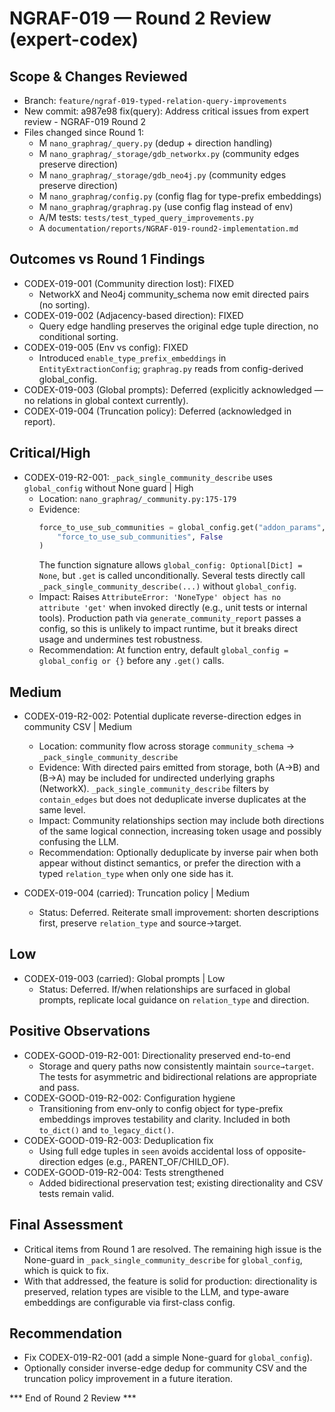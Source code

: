 # NGRAF-019 — Round 2 Review (expert-codex)

## Scope & Changes Reviewed

- Branch: `feature/ngraf-019-typed-relation-query-improvements`
- New commit: a987e98 fix(query): Address critical issues from expert review - NGRAF-019 Round 2
- Files changed since Round 1:
  - M `nano_graphrag/_query.py` (dedup + direction handling)
  - M `nano_graphrag/_storage/gdb_networkx.py` (community edges preserve direction)
  - M `nano_graphrag/_storage/gdb_neo4j.py` (community edges preserve direction)
  - M `nano_graphrag/config.py` (config flag for type-prefix embeddings)
  - M `nano_graphrag/graphrag.py` (use config flag instead of env)
  - A/M tests: `tests/test_typed_query_improvements.py`
  - A `documentation/reports/NGRAF-019-round2-implementation.md`

## Outcomes vs Round 1 Findings

- CODEX-019-001 (Community direction lost): FIXED
  - NetworkX and Neo4j community_schema now emit directed pairs (no sorting).
- CODEX-019-002 (Adjacency-based direction): FIXED
  - Query edge handling preserves the original edge tuple direction, no conditional sorting.
- CODEX-019-005 (Env vs config): FIXED
  - Introduced `enable_type_prefix_embeddings` in `EntityExtractionConfig`; `graphrag.py` reads from config-derived global_config.
- CODEX-019-003 (Global prompts): Deferred (explicitly acknowledged — no relations in global context currently).
- CODEX-019-004 (Truncation policy): Deferred (acknowledged in report).

## Critical/High

- CODEX-019-R2-001: `_pack_single_community_describe` uses `global_config` without None guard | High
  - Location: `nano_graphrag/_community.py:175-179`
  - Evidence:
    ```python
    force_to_use_sub_communities = global_config.get("addon_params", {}).get(
        "force_to_use_sub_communities", False
    )
    ```
    The function signature allows `global_config: Optional[Dict] = None`, but `.get` is called unconditionally. Several tests directly call `_pack_single_community_describe(...)` without `global_config`.
  - Impact: Raises `AttributeError: 'NoneType' object has no attribute 'get'` when invoked directly (e.g., unit tests or internal tools). Production path via `generate_community_report` passes a config, so this is unlikely to impact runtime, but it breaks direct usage and undermines test robustness.
  - Recommendation: At function entry, default `global_config = global_config or {}` before any `.get()` calls.

## Medium

- CODEX-019-R2-002: Potential duplicate reverse-direction edges in community CSV | Medium
  - Location: community flow across storage `community_schema` → `_pack_single_community_describe`
  - Evidence: With directed pairs emitted from storage, both (A→B) and (B→A) may be included for undirected underlying graphs (NetworkX). `_pack_single_community_describe` filters by `contain_edges` but does not deduplicate inverse duplicates at the same level.
  - Impact: Community relationships section may include both directions of the same logical connection, increasing token usage and possibly confusing the LLM.
  - Recommendation: Optionally deduplicate by inverse pair when both appear without distinct semantics, or prefer the direction with a typed `relation_type` when only one side has it.

- CODEX-019-004 (carried): Truncation policy | Medium
  - Status: Deferred. Reiterate small improvement: shorten descriptions first, preserve `relation_type` and source→target.

## Low

- CODEX-019-003 (carried): Global prompts | Low
  - Status: Deferred. If/when relationships are surfaced in global prompts, replicate local guidance on `relation_type` and direction.

## Positive Observations

- CODEX-GOOD-019-R2-001: Directionality preserved end-to-end
  - Storage and query paths now consistently maintain `source→target`. The tests for asymmetric and bidirectional relations are appropriate and pass.
- CODEX-GOOD-019-R2-002: Configuration hygiene
  - Transitioning from env-only to config object for type-prefix embeddings improves testability and clarity. Included in both `to_dict()` and `to_legacy_dict()`.
- CODEX-GOOD-019-R2-003: Deduplication fix
  - Using full edge tuples in `seen` avoids accidental loss of opposite-direction edges (e.g., PARENT_OF/CHILD_OF).
- CODEX-GOOD-019-R2-004: Tests strengthened
  - Added bidirectional preservation test; existing directionality and CSV tests remain valid.

## Final Assessment

- Critical items from Round 1 are resolved. The remaining high issue is the None-guard in `_pack_single_community_describe` for `global_config`, which is quick to fix.
- With that addressed, the feature is solid for production: directionality is preserved, relation types are visible to the LLM, and type-aware embeddings are configurable via first-class config.

## Recommendation

- Fix CODEX-019-R2-001 (add a simple None-guard for `global_config`).
- Optionally consider inverse-edge dedup for community CSV and the truncation policy improvement in a future iteration.

*** End of Round 2 Review ***
